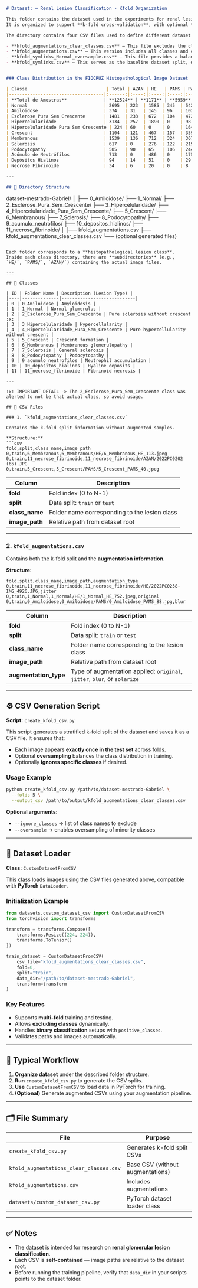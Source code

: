 ```markdown
# Dataset: – Renal Lesion Classification - Kfold Organization

This folder contains the dataset used in the experiments for renal lesion classification using self-supervised and supervised learning methods for the LACaD Lab.  
It is organized to support **k-fold cross-validation**, with optional **data augmentation** and **class exclusion**.

The directory contains four CSV files used to define different dataset configurations for the experiments:

- **kfold_augmentations_clear_classes.csv** — This file excludes the classes `2_Esclerose_Pura_Sem_Crescente` and `4_Hipercelularidade_Pura_Sem_Crescente` from the dataset.  
- **kfold_augmentations.csv** — This version includes all classes and contains duplicated indexes for images with augmentation flags, indicating the type of data augmentation applied in each experiment.  
- **kfold_symlinks_Normal_oversample.csv** — This file provides a balanced version of the dataset by duplicating samples from underrepresented classes, without applying augmentation transformations.  
- **kfold_symlinks.csv** — This serves as the baseline dataset split, defining the distribution of samples across the 5 folds used during cross-validation.


### Class Distribution in the FIOCRUZ Histopathological Image Dataset

| Classe                              | Total | AZAN | HE   | PAMS | PAS  | PSI |
|------------------------------------|:------:|:----:|:----:|:----:|:----:|:---:|
| **Total de Amostras**              | **12524** | **1171** | **5959** | **1254** | **3537** | **7** |
| Normal                             | 2695  | 223  | 1585 | 345  | 542  | 0 |
| Amiloidose                         | 374   | 31   | 145  | 96   | 102  | 0 |
| Esclerose Pura Sem Crescente       | 1481  | 233  | 672  | 104  | 472  | 0 |
| Hipercelularidade                  | 3134  | 257  | 1890 | 0    | 987  | 0 |
| Hipercelularidade Pura Sem Crescente | 224 | 60   | 0    | 0    | 164  | 0 |
| Crescent                           | 1104  | 121  | 467  | 157  | 359  | 0 |
| Membranous                         | 1539  | 136  | 712  | 324  | 367  | 0 |
| Sclerosis                          | 617   | 0    | 276  | 122  | 219  | 0 |
| Podocytopathy                      | 505   | 90   | 65   | 106  | 244  | 0 |
| Acúmulo de Neutrófilos             | 713   | 0    | 486  | 0    | 175  | 52 |
| Depósitos Hialinos                 | 94    | 14   | 51   | 0    | 29   | 0 |
| Necrose Fibrinoide                 | 34    | 6    | 20   | 0    | 8    | 0 |

---

## 📁 Directory Structure

```

dataset-mestrado-Gabriel/
│
├── 0_Amiloidose/
├── 1_Normal/
├── 2_Esclerose_Pura_Sem_Crescente/
├── 3_Hipercelularidade/
├── 4_Hipercelularidade_Pura_Sem_Crescente/
├── 5_Crescent/
├── 6_Membranous/
├── 7_Sclerosis/
├── 8_Podocytopathy/
├── 9_acumulo_neutrofilos/
├── 10_depositos_hialinos/
├── 11_necrose_fibrinoide/
│
├── kfold_augmentations.csv
├── kfold_augmentations_clear_classes.csv
└── (optional generated files)

````

Each folder corresponds to a **histopathological lesion class**.  
Inside each class directory, there are **subdirectories** (e.g., `HE/`, `PAMS/`, `AZAN/`) containing the actual image files.

---

## 🧬 Classes

| ID | Folder Name | Description (Lesion Type) |
|----|--------------|----------------------------|
| 0 | 0_Amiloidose | Amyloidosis |
| 1 | 1_Normal | Normal glomerulus |
| 2 | 2_Esclerose_Pura_Sem_Crescente | Pure sclerosis without crescent :x: |
| 3 | 3_Hipercelularidade | Hypercellularity |
| 4 | 4_Hipercelularidade_Pura_Sem_Crescente | Pure hypercellularity without crescent |
| 5 | 5_Crescent | Crescent formation |
| 6 | 6_Membranous | Membranous glomerulopathy |
| 7 | 7_Sclerosis | General sclerosis |
| 8 | 8_Podocytopathy | Podocytopathy |
| 9 | 9_acumulo_neutrofilos | Neutrophil accumulation |
| 10 | 10_depositos_hialinos | Hyaline deposits |
| 11 | 11_necrose_fibrinoide | Fibrinoid necrosis |

---

:x: IMPORTANT DETAIL -> The 2_Esclerose_Pura_Sem_Crescente class was alerted to not be that actual class, so avoid usage.

## 📄 CSV Files

### 1. `kfold_augmentations_clear_classes.csv`

Contains the k-fold split information without augmented samples.

**Structure:**
```csv
fold,split,class_name,image_path
0,train,6_Membranous,6_Membranous/HE/6_Membranous_HE_113.jpeg
0,train,11_necrose_fibrinoide,11_necrose_fibrinoide/AZAN/2022PC0202 (65).JPG
0,train,5_Crescent,5_Crescent/PAMS/5_Crescent_PAMS_40.jpeg
````

| Column         | Description                                   |
| -------------- | --------------------------------------------- |
| **fold**       | Fold index (0 to N-1)                         |
| **split**      | Data split: `train` or `test`                 |
| **class_name** | Folder name corresponding to the lesion class |
| **image_path** | Relative path from dataset root               |

---

### 2. `kfold_augmentations.csv`

Contains both the k-fold split and the **augmentation information**.

**Structure:**

```csv
fold,split,class_name,image_path,augmentation_type
0,train,11_necrose_fibrinoide,11_necrose_fibrinoide/HE/2022PC0238-IMG_4926.JPG,jitter
0,train,1_Normal,1_Normal/HE/1_Normal_HE_752.jpeg,original
0,train,0_Amiloidose,0_Amiloidose/PAMS/0_Amiloidose_PAMS_88.jpg,blur
```

| Column                | Description                                                               |
| --------------------- | ------------------------------------------------------------------------- |
| **fold**              | Fold index (0 to N-1)                                                     |
| **split**             | Data split: `train` or `test`                                             |
| **class_name**        | Folder name corresponding to the lesion class                             |
| **image_path**        | Relative path from dataset root                                           |
| **augmentation_type** | Type of augmentation applied: `original`, `jitter`, `blur`, or `solarize` |

---

## ⚙️ CSV Generation Script

**Script:** `create_kfold_csv.py`

This script generates a stratified k-fold split of the dataset and saves it as a CSV file.
It ensures that:

* Each image appears **exactly once in the test set** across folds.
* Optional **oversampling** balances the class distribution in training.
* Optionally **ignores specific classes** if desired.

### **Usage Example**

```bash
python create_kfold_csv.py /path/to/dataset-mestrado-Gabriel \
  --folds 5 \
  --output_csv /path/to/output/kfold_augmentations_clear_classes.csv
```

**Optional arguments:**

* `--ignore_classes` → list of class names to exclude
* `--oversample` → enables oversampling of minority classes

---

## 🧠 Dataset Loader

**Class:** `CustomDatasetFromCSV`

This class loads images using the CSV files generated above, compatible with **PyTorch** `DataLoader`.

### **Initialization Example**

```python
from datasets.custom_dataset_csv import CustomDatasetFromCSV
from torchvision import transforms

transform = transforms.Compose([
    transforms.Resize((224, 224)),
    transforms.ToTensor()
])

train_dataset = CustomDatasetFromCSV(
    csv_file="kfold_augmentations_clear_classes.csv",
    fold=0,
    split="train",
    data_dir="/path/to/dataset-mestrado-Gabriel",
    transform=transform
)
```

### **Key Features**

* Supports **multi-fold** training and testing.
* Allows **excluding classes** dynamically.
* Handles **binary classification** setups with `positive_classes`.
* Validates paths and images automatically.

---

## 🧩 Typical Workflow

1. **Organize dataset** under the described folder structure.
2. **Run** `create_kfold_csv.py` to generate the CSV splits.
3. **Use** `CustomDatasetFromCSV` to load data in PyTorch for training.
4. **(Optional)** Generate augmented CSVs using your augmentation pipeline.

---

## 🗂️ File Summary

| File                                    | Purpose                          |
| --------------------------------------- | -------------------------------- |
| `create_kfold_csv.py`                   | Generates k-fold split CSVs      |
| `kfold_augmentations_clear_classes.csv` | Base CSV (without augmentations) |
| `kfold_augmentations.csv`               | Includes augmentations           |
| `datasets/custom_dataset_csv.py`        | PyTorch dataset loader class     |

---

## ✅ Notes

* The dataset is intended for research on **renal glomerular lesion classification**.
* Each CSV is **self-contained** — image paths are relative to the dataset root.
* Before running the training pipeline, verify that `data_dir` in your scripts points to the dataset folder.

```


